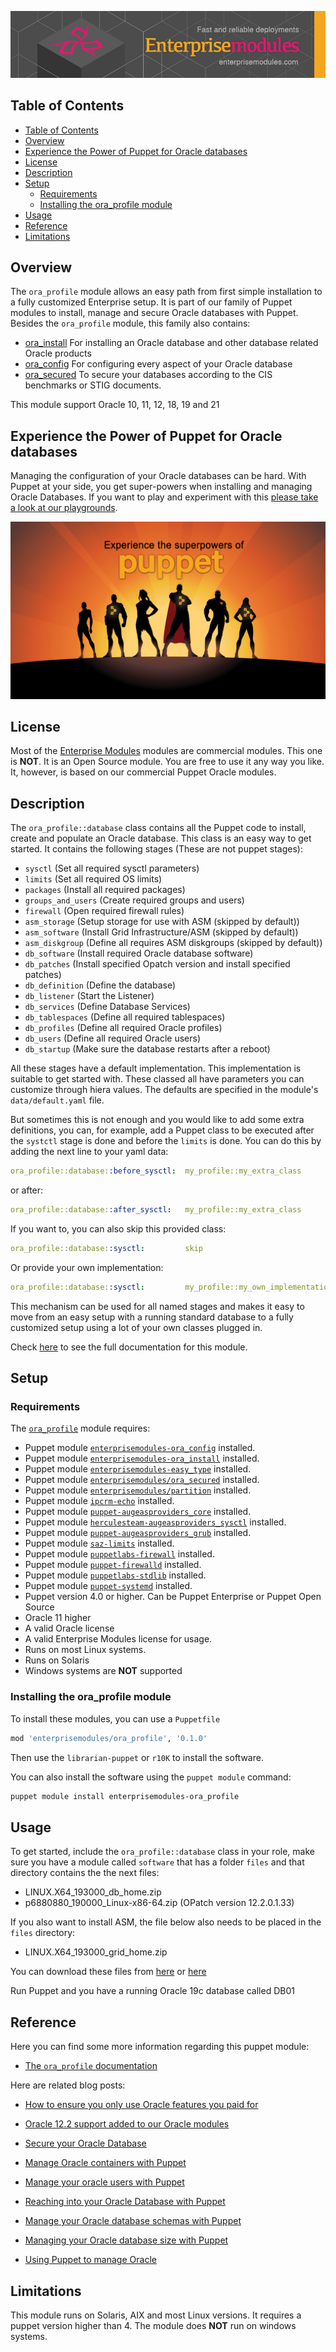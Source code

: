
[![Enterprise Modules](https://raw.githubusercontent.com/enterprisemodules/public_images/master/banner1.jpg)](https://www.enterprisemodules.com)

## Table of Contents

- [Table of Contents](#table-of-contents)
- [Overview](#overview)
- [Experience the Power of Puppet for Oracle databases](#experience-the-power-of-puppet-for-oracle-databases)
- [License](#license)
- [Description](#description)
- [Setup](#setup)
  - [Requirements](#requirements)
  - [Installing the ora_profile module](#installing-the-ora_profile-module)
- [Usage](#usage)
- [Reference](#reference)
- [Limitations](#limitations)

## Overview

The `ora_profile` module allows an easy path from first simple installation to a fully customized Enterprise setup. It is part of our family of Puppet modules to install, manage and secure Oracle databases with Puppet. Besides the `ora_profile` module, this family also contains:

- [ora_install](https://www.enterprisemodules.com/shop/products/puppet-ora_install-module) For installing an Oracle database and other database related Oracle products
- [ora_config](https://www.enterprisemodules.com/shop/products/puppet-ora_config-module) For configuring every aspect of your Oracle database
- [ora_secured](https://www.enterprisemodules.com/shop/products/puppet-oracle-security-module) To secure your databases according to the CIS benchmarks or STIG documents.

This module support Oracle 10, 11, 12, 18, 19 and 21

## Experience the Power of Puppet for Oracle databases

Managing the configuration of your Oracle databases can be hard. With Puppet at your side, you get super-powers when installing and managing Oracle Databases. If you want to play and experiment with this [please take a look at our playgrounds](https://www.enterprisemodules.com/playgrounds#oracle).

[![Experience the Power](https://raw.githubusercontent.com/enterprisemodules/public_images/master/superpowers-33-blanc.jpg)](https://www.enterprisemodules.com/playgrounds#oracle)

## License

Most of the [Enterprise Modules](https://www.enterprisemodules.com) modules are commercial modules. This one is **NOT**. It is an Open Source module. You are free to use it any way you like. It, however, is based on our commercial Puppet Oracle modules.

## Description

The `ora_profile::database` class contains all the Puppet code to install, create and populate an Oracle database. This class is an easy way to get started. It contains the following stages (These are not puppet stages):

- `sysctl`           (Set all required sysctl parameters)
- `limits`           (Set all required OS limits)
- `packages`         (Install all required packages)
- `groups_and_users` (Create required groups and users)
- `firewall`         (Open required firewall rules)
- `asm_storage`      (Setup storage for use with ASM (skipped by default))
- `asm_software`     (Install Grid Infrastructure/ASM (skipped by default))
- `asm_diskgroup`    (Define all requires ASM diskgroups (skipped by default))
- `db_software`      (Install required Oracle database software)
- `db_patches`       (Install specified Opatch version and install specified patches)
- `db_definition`    (Define the database)
- `db_listener`      (Start the Listener)
- `db_services`      (Define Database Services)
- `db_tablespaces`   (Define all required tablespaces)
- `db_profiles`      (Define all required Oracle profiles)
- `db_users`         (Define all required Oracle users)
- `db_startup`       (Make sure the database restarts after a reboot)

All these stages have a default implementation. This implementation is suitable to get started with. These classed all have parameters you can customize through hiera values. The defaults are specified in the module's `data/default.yaml` file.

But sometimes this is not enough and you would like to add some extra definitions, you can, for example, add a Puppet class to be executed after the `systctl` stage is done and before the `limits` is done. You can do this by adding the next line to your yaml data:

```yaml
ora_profile::database::before_sysctl:  my_profile::my_extra_class
```

or after:

```yaml
ora_profile::database::after_sysctl:   my_profile::my_extra_class
```

If you want to, you can also skip this provided class:

```yaml
ora_profile::database::sysctl:         skip
```

Or provide your own implementation:

```yaml
ora_profile::database::sysctl:         my_profile::my_own_implementation
```

This mechanism can be used for all named stages and makes it easy to move from an easy setup with a running standard database to a fully customized setup using a lot of your own classes plugged in.

Check [here](https://www.enterprisemodules.com/docs/ora_profile/description.html) to see the full documentation for this module.

## Setup

### Requirements

The [`ora_profile`](https://www.enterprisemodules.com/shop/products/puppet-ora_config-module) module requires:

- Puppet module [`enterprisemodules-ora_config`](https://forge.puppet.com/enterprisemodules/ora_config) installed.
- Puppet module [`enterprisemodules-ora_install`](https://forge.puppet.com/enterprisemodules/ora_install) installed.
- Puppet module [`enterprisemodules-easy_type`](https://forge.puppet.com/enterprisemodules/easy_type) installed.
- Puppet module [`enterprisemodules/ora_secured`](https://forge.puppet.com/enterprisemodules/ora_secured) installed.
- Puppet module [`enterprisemodules/partition`](https://forge.puppet.com/enterprisemodules/partition) installed.
- Puppet module [`ipcrm-echo`](https://forge.puppet.com/ipcrm/echo) installed.
- Puppet module [`puppet-augeasproviders_core`](https://forge.puppet.com/modules/puppet/augeasproviders_core) installed.
- Puppet module [`herculesteam-augeasproviders_sysctl`](https://forge.puppet.com/herculesteam/augeasproviders_sysctl) installed.
- Puppet module [`puppet-augeasproviders_grub`](https://forge.puppet.com/modules/puppet/augeasproviders_grub) installed.
- Puppet module [`saz-limits`](https://forge.puppet.com/saz/limits) installed.
- Puppet module [`puppetlabs-firewall`](https://forge.puppet.com/puppetlabs/firewall) installed.
- Puppet module [`puppet-firewalld`](https://forge.puppet.com/modules/puppet/firewalld) installed.
- Puppet module [`puppetlabs-stdlib`](https://forge.puppet.com/puppetlabs/stdlib) installed.
- Puppet module [`puppet-systemd`](https://forge.puppet.com/modules/puppet/systemd) installed.
- Puppet version 4.0 or higher. Can be Puppet Enterprise or Puppet Open Source
- Oracle 11 higher
- A valid Oracle license
- A valid Enterprise Modules license for usage.
- Runs on most Linux systems.
- Runs on Solaris
- Windows systems are **NOT** supported

### Installing the ora_profile module

To install these modules, you can use a `Puppetfile`

```ruby
mod 'enterprisemodules/ora_profile', '0.1.0'
```

Then use the `librarian-puppet` or `r10K` to install the software.

You can also install the software using the `puppet module`  command:

```bash
puppet module install enterprisemodules-ora_profile
```

## Usage

To get started, include the `ora_profile::database` class in your role, make sure you have a module called `software` that has a folder `files` and that directory contains the the next files:

- LINUX.X64_193000_db_home.zip
- p6880880_190000_Linux-x86-64.zip (OPatch version 12.2.0.1.33)

If you also want to install ASM, the file below also needs to be placed in the `files` directory:

- LINUX.X64_193000_grid_home.zip

You can download these files from
[here](http://support.oracle.com)
or
[here](http://www.oracle.com/technetwork/database/enterprise-edition/downloads/oracle12c-linux-12201-3608234.html)

Run Puppet and you have a running Oracle 19c database called DB01

## Reference

Here you can find some more information regarding this puppet module:

- [The `ora_profile` documentation](https://www.enterprisemodules.com/docs/ora_profile/description.html)

Here are related blog posts:

- [How to ensure you only use Oracle features you paid for](https://www.enterprisemodules.com/blog/2017/09/how-to-ensure-you-only-use-oracle-features-you-paid-for/)

- [Oracle 12.2 support added to our Oracle modules](https://www.enterprisemodules.com/blog/2017/03/oracle12-2-support/)

- [Secure your Oracle Database](https://www.enterprisemodules.com/blog/2017/02/secure-your-oracle-database/)

- [Manage Oracle containers with Puppet](https://www.enterprisemodules.com/blog/2017/01/manage-oracle-containers-with-puppet/)

- [Manage your oracle users with Puppet](https://www.enterprisemodules.com/blog/2016/10/manage-oracle-users-with-puppet/)

- [Reaching into your Oracle Database with Puppet](https://www.enterprisemodules.com/blog/2015/12/reaching-into-your-oracle-database-with-puppet/)

- [Manage your Oracle database schemas with Puppet](https://www.enterprisemodules.com/blog/2015/12/manage-your-oracle-database-schemas-with-puppet/)

- [Managing your Oracle database size with Puppet](https://www.enterprisemodules.com/blog/2015/11/managing-your-oracle-database-size-with-puppet/)

- [Using Puppet to manage Oracle](https://www.enterprisemodules.com/blog/2014/02/using-puppet-to-manage-oracle/)

## Limitations

This module runs on Solaris, AIX and most Linux versions. It requires a puppet version higher than 4. The module does **NOT** run on windows systems.

